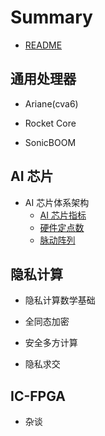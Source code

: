 # Summary

* [README](README.md)

## 通用处理器

* Ariane(cva6)

* Rocket Core

* SonicBOOM

## AI 芯片

* AI 芯片体系架构
	* [AI 芯片指标](./blog/AI/AI芯片指标.md)
	* [硬件定点数](./blog/hardfix/README.md)
	* [脉动阵列](./blog/hardalgo/systolic-array.md)

## 隐私计算

* 隐私计算数学基础

* 全同态加密

* 安全多方计算

* 隐私求交

## IC-FPGA

* 杂谈











